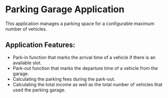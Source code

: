 # Parking Garage Application
This application manages a parking space for a configurable maximum number of vehicles.

## Application Features:
* Park-in function that marks the arrival time of a vehicle if there is an available slot.
* Park-out function that marks the departure time of a vehicle from the garage.
* Calculating the parking fees during the park-out.
* Calculating the total income as well as the total number of vehicles that used the parking garage.
